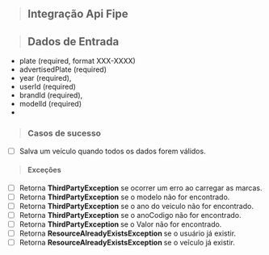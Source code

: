 > ## Integração Api Fipe

> ## Dados de Entrada
* plate (required, format XXX-XXXX)
* advertisedPlate (required)
* year (required),
* userId (required)
* brandId (required),
* modelId (required)
* 
> ### Casos de sucesso
* [ ] Salva um veículo quando todos os dados forem válidos.

> #### Exceções
* [ ] Retorna <b> ThirdPartyException</b> se ocorrer um erro ao carregar as marcas.
* [ ] Retorna <b> ThirdPartyException</b> se o modelo não for encontrado.
* [ ] Retorna <b> ThirdPartyException</b> se o ano do veiculo não for encontrado.
* [ ] Retorna <b> ThirdPartyException</b> se o anoCodigo não for encontrado.
* [ ] Retorna <b> ThirdPartyException </b> se o Valor não for encontrado.
* [ ] Retorna <b> ResourceAlreadyExistsException </b> se o usuário já existir.
* [ ] Retorna <b> ResourceAlreadyExistsException </b> se o veĩculo já existir.